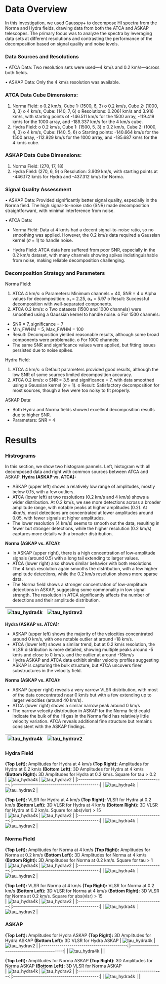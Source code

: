 # Data Overview
In this investigation, we used Gausspy+ to decompose HI spectra from the Norma and Hydra fields, drawing data from both the ATCA and ASKAP telescopes. The primary focus was to analyze the spectra by leveraging data sets at different resolutions and contrasting the performance of the decomposition based on signal quality and noise levels.
### Data Sources and Resolutions ###
•	ATCA Data: Two resolution sets were used—4 km/s and 0.2 km/s—across both fields.

•	ASKAP Data: Only the 4 km/s resolution was available.
### ATCA Data Cube Dimensions:
1.	Norma Field:
o	0.2 km/s, Cube 1: (1500, 6, 3)
o	0.2 km/s, Cube 2: (1000, 3, 3)
o	4 km/s, Cube: (140, 7, 6)
o	Resolutions: 0.2061 km/s and 3.916 km/s, with starting points of -146.511 km/s for the 1500 array, -119.419 km/s for the 1000 array, and -189.337 km/s for the 4 km/s cube.
2.	Hydra Field:
o	0.2 km/s, Cube 1: (1500, 5, 3)
o	0.2 km/s, Cube 2: (1000, 4, 3)
o	4 km/s, Cube: (140, 5, 6)
o	Starting points: -140.664 km/s for the 1500 array, -112.929 km/s for the 1000 array, and -185.687 km/s for the 4 km/s cube.
### ASKAP Data Cube Dimensions:
1.	Norma Field: (270, 17, 18)
2.	Hydra Field: (270, 6, 9)
o	Resolution: 3.909 km/s, with starting points at -446.172 km/s for Hydra and -437.312 km/s for Norma.
### Signal Quality Assessment
•	ASKAP Data: Provided significantly better signal quality, especially in the Norma field. The high signal-to-noise ratio (SNR) made decomposition straightforward, with minimal interference from noise.

•	ATCA Data:
-	Norma Field: Data at 4 km/s had a decent signal-to-noise ratio, so no smoothing was applied. However, the 0.2 km/s data required a Gaussian kernel (σ = 1) to handle noise.

-	Hydra Field: ATCA data here suffered from poor SNR, especially in the 0.2 km/s dataset, with many channels showing spikes indistinguishable from noise, making reliable decomposition challenging.
### Decomposition Strategy and Parameters
Norma Field:
1.	ATCA 4 km/s:
o	Parameters: Minimum channels = 40, SNR = 4
o	Alpha values for decomposition: α₁ = 2.25, α₂ = 5.97
o	Result: Successful decomposition with well-separated components.
2.	ATCA 0.2 km/s:
o	Two datasets (1500 and 1000 channels) were smoothed using a Gaussian kernel to handle noise.
o	For 1500 channels:
-	SNR = 7, significance = 7
-	Min_FWHM = 5, Max_FWHM = 100
-	Result: Decomposition yielded reasonable results, although some broad components were problematic.
o	For 1000 channels:
-	The same SNR and significance values were applied, but fitting issues persisted due to noise spikes.

Hydra Field:
1.	ATCA 4 km/s:
o	Default parameters provided good results, although the low SNR of some sources limited decomposition accuracy.
2.	ATCA 0.2 km/s:
o	SNR = 3.5 and significance = 7, with data smoothed using a Gaussian kernel (σ = 1).
o	Result: Satisfactory decomposition for most sources, though a few were too noisy to fit properly.

ASKAP Data:
-	Both Hydra and Norma fields showed excellent decomposition results due to higher SNR.
-	Parameters: SNR = 4

# Results
### Histrograms
In this section, we show two histogram pannels. Left, histogram with all decomposed data and right with common sources between ATCA and ASKAP. 
**Hydra (ASKAP vs. ATCA):**
-	ASKAP (upper left) shows a relatively low range of amplitudes, mostly below 0.15, with a few outliers.
-	ATCA (lower left) at two resolutions (0.2 km/s and 4 km/s) shows a wider distribution. At 0.2 km/s, we see more detections across a broader amplitude range, with notable peaks at higher amplitudes (0.2). At 4km/s, most detections are concentrated at lower amplitudes around 0.05, with fewer signals at higher amplitudes.
-	The lower resolution (4 km/s) seems to smooth out the data, resulting in fewer but stronger detections, while the higher resolution (0.2 km/s) captures more details with a broader distribution.

**Norma (ASKAP vs. ATCA):**
-	In ASKAP (upper right), there is a high concentration of low-amplitude signals (around 0.5) with a long tail extending to larger values.
-	ATCA (lower right) also shows similar behavior with both resolutions. The 4 km/s resolution again smooths the distribution, with a few higher amplitude detections, while the 0.2 km/s resolution shows more sparse data. 
-	The Norma field shows a stronger concentration of low-amplitude detections in ASKAP, suggesting some commonality in low signal strength. The resolution in ATCA significantly affects the number of detections and their amplitude distribution.

| ![tau_hydra4k](images/amp_histogram.png) | ![tau_hydrav2](images/amp_histogram_common.png) |
|:-------------------------------------------:|:-------------------------------------------:|


**Hydra (ASKAP vs. ATCA):**
-	ASKAP (upper left) shows the majority of the velocities concentrated around 0 km/s, with one notable outlier at around -18 km/s.
-	ATCA (lower left) shows a similar trend, but at 0.2 km/s resolution, the VLSR distribution is more detailed, showing multiple peaks around -5 km/s and close to 0 km/s. and the outlier at around -18km/s
-	Hydra ASKAP and ATCA data exhibit similar velocity profiles suggesting ASKAP is capturing the bulk structure, but ATCA uncovers finer substructures in the velocity field.
  
**Norma (ASKAP vs. ATCA):**
-	ASKAP (upper right) reveals a very narrow VLSR distribution, with most of the data concentrated near 0 km/s but with a few extending up to larger velocities (around 40 km/s).
-	ATCA (lower right) shows a similar narrow peak around 0 km/s
-	The narrow velocity distribution in ASKAP for the Norma field could indicate the bulk of the HI gas in the Norma field has relatively little velocity variation. ATCA reveals additional fine structure but remains consistent with the ASKAP findings.


| ![tau_hydra4k](images/vlsr_histrogram.png) | ![tau_hydrav2](images/vlsr_histrogram_common.png) |
|:-------------------------------------------:|:-------------------------------------------:|

### Hydra Field

**(Top Left):** Amplitudes for Hydra at 4 km/s **(Top Right):** Amplitudes for Hydra at 0.2 km/s **(Bottom Left):** 3D Amplitudes for Hydra at 4 km/s **(Bottom Right):** 3D Amplitudes for Hydra at 0.2 km/s. Square for tau > 0.2  
| ![tau_hydra4k](images/ATCA/amp_hydra_4k.png) | ![tau_hydrav2](images/ATCA/amp_hydra_v2.png) |
|:-------------------------------------------:|:-------------------------------------------:|
| ![tau_hydra4k](images/ATCA/max_amp_hydra_4k_3D.png) | ![tau_hydrav2](images/ATCA/max_amp_hydra_v2_3D.png) |

**(Top Left):** VLSR for Hydra at 4 km/s **(Top Right):** VLSR for Hydra at 0.2 km/s **(Bottom Left):** 3D VLSR for Hydra at 4 km/s **(Bottom Right):** 3D VLSR for Hydra at 0.2 km/s. Square for abs(vlsr) > 15    
| ![tau_hydra4k](images/ATCA/vlsr_hydra_4k.png) | ![tau_hydrav2](images/ATCA/vlsr_hydra_v2.png) |
|:-------------------------------------------:|:-------------------------------------------:|
| ![tau_hydra4k](images/ATCA/vlsr_hydra_4k_3D.png) | ![tau_hydrav2](images/ATCA/vlsr_hydra_v2_3D.png) |



### Norma Field
**(Top Left):** Amplitudes for Norma at 4 km/s **(Top Right):** Amplitudes for Norma at 0.2 km/s **(Bottom Left):** 3D Amplitudes for Norma at 4 km/s **(Bottom Right):** 3D Amplitudes for Norma at 0.2 km/s. Square for tau > 1   
| ![tau_hydra4k](images/ATCA/amp_norma_4k.png) | ![tau_hydrav2](images/ATCA/amp_norma_v2.png) |
|:-------------------------------------------:|:-------------------------------------------:|
| ![tau_hydra4k](images/ATCA/max_amp_norma_4k_3D.png) | ![tau_hydrav2](images/ATCA/max_amp_norma_v2_3D.png) |

**(Top Left):** VLSR for Norma at 4 km/s **(Top Right):** VLSR for Norma at 0.2 km/s **(Bottom Left):** 3D VLSR for Norma at 4 km/s **(Bottom Right):** 3D VLSR for Norma at 0.2 km/s. Square for abs(vlsr) > 15      
| ![tau_hydra4k](images/ATCA/vlsr_norma_4k.png) | ![tau_hydrav2](images/ATCA/vlsr_norma_v2.png) |
|:-------------------------------------------:|:-------------------------------------------:|
| ![tau_hydra4k](images/ATCA/vlsr_norma_4k_3D.png) | ![tau_hydrav2](images/ATCA/vlsr_norma_v2_3D.png) |


### ASKAP
**(Top Left):** Amplitudes for Hydra ASKAP **(Top Right):** 3D Amplitudes for Hydra ASKAP **(Bottom Left):** 3D VLSR for Hydra ASKAP 
| ![tau_hydra4k](images/ASKAP/max_amp_hydra.png) | ![tau_hydrav2](images/ASKAP/max_amp_hydra_3D.png) |
|:-------------------------------------------:|:-------------------------------------------:|
| ![tau_hydra4k](images/ASKAP/vlsr_hydra_3D.png) |  |

**(Top Left):** Amplitudes for Norma ASKAP **(Top Right):** 3D Amplitudes for Norma ASKAP **(Bottom Left):** 3D VLSR for Norma ASKAP  
| ![tau_hydra4k](images/ASKAP/max_amp_norma.png) | ![tau_hydrav2](images/ASKAP/max_amp_norma_3D.png) |
|:-------------------------------------------:|:-------------------------------------------:|
| ![tau_hydra4k](images/ASKAP/vlsr_norma_3D.png) |  |

